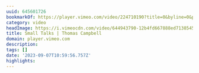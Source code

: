 ```yaml
---
uuid: 645601726
bookmarkOf: https://player.vimeo.com/video/224710190?title=0&byline=0&portrait=0
category: video
headImage: https://i.vimeocdn.com/video/644943790-12b4fd667888ed71385450d55730bdd5d624d4861dc2dee1e1671ebd952c971d-d_640
title: Small Talks | Thomas Campbell
domain: player.vimeo.com
description:
tags: []
date: '2023-09-07T10:59:56.757Z'
highlights:
---
```



